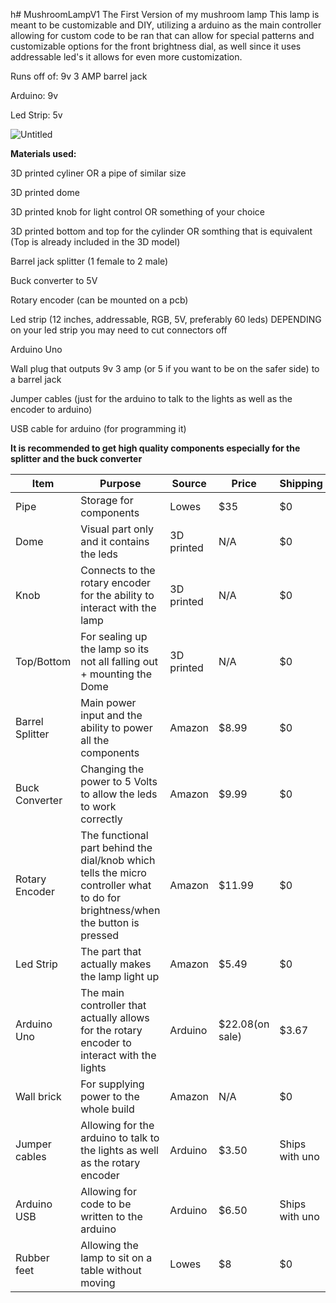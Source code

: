 h# MushroomLampV1
The First Version of my mushroom lamp
This lamp is meant to be customizable and DIY, utilizing a arduino as the main controller allowing for custom code to be ran that can allow for special patterns and customizable options for the front brightness dial, as well since it uses addressable led's it allows for even more customization.

Runs off of: 9v 3 AMP barrel jack

Arduino: 9v

Led Strip: 5v

![Untitled](https://github.com/user-attachments/assets/47a2e66f-97d6-46ff-b654-8348a965a057)

**Materials used:**

3D printed cyliner OR a pipe of similar size

3D printed dome

3D printed knob for light control OR something of your choice

3D printed bottom and top for the cylinder OR somthing that is equivalent (Top is already included in the 3D model)

Barrel jack splitter (1 female to 2 male)

Buck converter to 5V

Rotary encoder (can be mounted on a pcb)

Led strip (12 inches, addressable, RGB, 5V, preferably 60 leds) DEPENDING on your led strip you may need to cut connectors off

Arduino Uno

Wall plug that outputs 9v 3 amp (or 5 if you want to be on the safer side) to a barrel jack

Jumper cables (just for the arduino to talk to the lights as well as the encoder to arduino)

USB cable for arduino (for programming it)

**It is recommended to get high quality components especially for the splitter and the buck converter**

|     Item      |                                                        Purpose                                                               |     Source    |     Price     |    Shipping    |     Total      |
| ------------- | ---------------------------------------------------------------------------------------------------------------------------- | ------------- | ------------- | -------------- | -------------- |
|Pipe           |Storage for components                                                                                                        |Lowes          |$35            |      $0        |                |
|Dome           |Visual part only and it contains the leds                                                                                     |3D printed     |N/A            |      $0        |                |
|Knob           |Connects to the rotary encoder for the ability to interact with the lamp                                                      |3D printed     |N/A            |      $0        |                |
|Top/Bottom     |For sealing up the lamp so its not all falling out + mounting the Dome                                                        |3D printed     |N/A            |      $0        |                |
|Barrel Splitter|Main power input and the ability to power all the components                                                                  |Amazon         |$8.99          |      $0        |                |
|Buck Converter |Changing the power to 5 Volts to allow the leds to work correctly                                                             |Amazon         |$9.99          |      $0        |                |
|Rotary Encoder |The functional part behind the dial/knob which tells the micro controller what to do for brightness/when the button is pressed|Amazon         |$11.99         |      $0        |                |
|Led Strip      |The part that actually makes the lamp light up                                                                                |Amazon         |$5.49          |      $0        |                |
|Arduino Uno    |The main controller that actually allows for the rotary encoder to interact with the lights                                   |Arduino        |$22.08(on sale)|      $3.67     |                |
|Wall brick     |For supplying power to the whole build                                                                                        |Amazon         |N/A            |      $0        |                |
|Jumper cables  |Allowing for the arduino to talk to the lights as well as the rotary encoder                                                  |Arduino        |$3.50          |Ships with uno  |                |
|Arduino USB    |Allowing for code to be written to the arduino                                                                                |Arduino        |$6.50          |Ships with uno  |                |
|Rubber feet    |Allowing the lamp to sit on a table without moving                                                                            |Lowes          |$8             |      $0        |     $115.21    |
